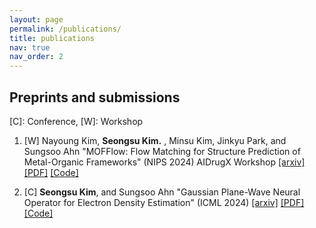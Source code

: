 ```yaml
---
layout: page
permalink: /publications/
title: publications
nav: true
nav_order: 2
---
```


<!-- _pages/publications.md -->

<!-- <div class="publications">

{% bibliography %}

</div> -->

## Preprints and submissions

\[C\]: Conference, \[W\]: Workshop

1. \[W\] Nayoung Kim, **Seongsu Kim.** , Minsu Kim, Jinkyu Park, and Sungsoo Ahn "MOFFlow: Flow Matching for Structure Prediction of Metal-Organic Frameworks" (NIPS 2024) AIDrugX Workshop [[arxiv]](https://arxiv.org/abs/2410.17270) [[PDF]](https://arxiv.org/pdf/2410.17270.pdf) [[Code]](https://anonymous.4open.science/r/MOFFlow-3547)

2. \[C\] **Seongsu Kim**, and Sungsoo Ahn "Gaussian Plane-Wave Neural Operator for Electron Density Estimation" (ICML 2024) [[arxiv]](https://arxiv.org/abs/2402.04278) [[PDF]](https://arxiv.org/pdf/2402.04278.pdf) [[Code]](https://github.com/seongsukim-ml/GPWNO?tab=readme-ov-file)
